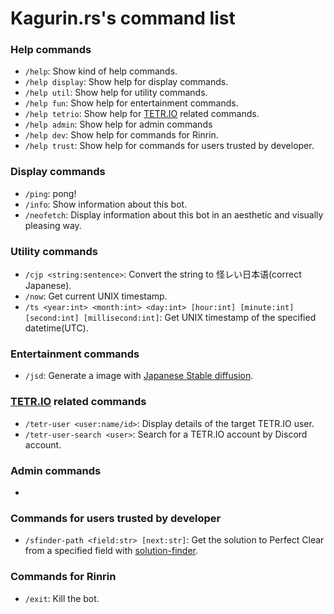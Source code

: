 # Kagurin.rs's command list

### Help commands
- `/help`: Show kind of help commands. 
- `/help display`: Show help for display commands.
- `/help util`: Show help for utility commands.
- `/help fun`: Show help for entertainment commands.
- `/help tetrio`: Show help for [TETR.IO](https://tetr.io) related commands.
- `/help admin`: Show help for admin commands
- `/help dev`: Show help for commands for Rinrin.
- `/help trust`: Show help for commands for users trusted by developer.

### Display commands
- `/ping`: pong!
- `/info`: Show information about this bot.
- `/neofetch`: Display information about this bot in an aesthetic and visually pleasing way.

### Utility commands
- `/cjp <string:sentence>`: Convert the string to 怪レい日本语(correct Japanese).
- `/now`: Get current UNIX timestamp.
- `/ts <year:int> <month:int> <day:int> [hour:int] [minute:int] [second:int] [millisecond:int]`: Get UNIX timestamp of the specified datetime(UTC).
<!--- `/rust`: Run Rust code in Rust playground.-->

### Entertainment commands
- `/jsd`: Generate a image with [Japanese Stable diffusion](https://github.com/rinnakk/japanese-stable-diffusion).

### [TETR.IO](https://tetr.io) related commands
- `/tetr-user <user:name/id>`: Display details of the target TETR.IO user.
- `/tetr-user-search <user>`: Search for a TETR.IO account by Discord account.

### Admin commands
- 

### Commands for users trusted by developer
- `/sfinder-path <field:str> [next:str]`: Get the solution to Perfect Clear from a specified field with [solution-finder](https://github.com/knewjade/solution-finder).

### Commands for Rinrin
- `/exit`: Kill the bot.

<!--
### Display commands
- `kgrs!profile [UserID:int]`: display details of the target user.  
if no arguments are passed, display the those of the user who called the command.
- `kgrs!avatar [UserID:int]`: display the target user's icon.  
if no arguments are passed, display the those of the user who called the command.
- `kgrs!server_info [ServerID:int]`: display details of the target server.  
if no arguments are passed,display the those of the server where called the command.
- `kgrs!sky`: display the next daily reset time of Sky:CotL.
- `kgrs!invite`: show invitation URL for this bot.

### Utility commands
- `kgrs!uuid [HowMany:int] [IsUppercase:bool]`: generate UUID(s)

### Entertainment commands
- `kgrs!gtb`: traditional Onion-Garlic-Burrito random

### [TETR.IO](https://tetr.io) related commands
- `kgrs!tetr-user <user:str>`: display details of the target TETR.IO user.

### Administrator commands
- 

### Commands for people trusted by developer
- `kgrs!set_activity <ActivityType:ACTIVITY-TYPE> <content:str>`: change Kagurin'rs's activity.  
argument `ACTIVITY-TYPE` is one of `playing`, `listening`, `watching`, `competing` -->
